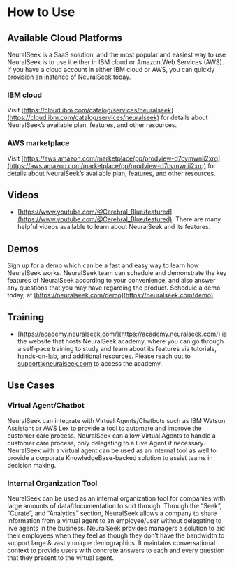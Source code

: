 # How to Use

## Available Cloud Platforms

NeuralSeek is a SaaS solution, and the most popular and easiest way to use NeuralSeek is to use it either in IBM cloud or Amazon Web Services (AWS). If you have a cloud account in either IBM cloud or AWS, you can quickly provision an instance of NeuralSeek today.

### IBM cloud

Visit [https://cloud.ibm.com/catalog/services/neuralseek](https://cloud.ibm.com/catalog/services/neuralseek) for details about NeuralSeek’s available plan, features, and other resources.

### AWS marketplace

Visit [https://aws.amazon.com/marketplace/pp/prodview-d7cymwnii2xrq](https://aws.amazon.com/marketplace/pp/prodview-d7cymwnii2xrq) for details about NeuralSeek’s available plan, features, and other resources.

## Videos

- [https://www.youtube.com/@Cerebral_Blue/featured](https://www.youtube.com/@Cerebral_Blue/featured): There are many helpful videos available to learn about NeuralSeek and its features.

## Demos

Sign up for a demo which can be a fast and easy way to learn how NeuralSeek works. NeuralSeek team can schedule and demonstrate the key features of NeuralSeek according to your convenience, and also answer any questions that you may have regarding the product. Schedule a demo today, at [https://neuralseek.com/demo](https://neuralseek.com/demo).

## Training

- [https://academy.neuralseek.com/](https://academy.neuralseek.com/) is the website that hosts NeuralSeek academy, where you can go through a self-pace training to study and learn about its features via tutorials, hands-on-lab, and additional resources. Please reach out to [support@neuralseek.com](mailto:support@neuralseek.com) to access the academy.

## Use Cases

### Virtual Agent/Chatbot

NeuralSeek can integrate with Virtual Agents/Chatbots such as IBM Watson Assistant or AWS Lex to provide a tool to automate and improve the customer care process. NeuralSeek can allow Virtual Agents to handle a customer care process, only delegating to a Live Agent if necessary. NeuralSeek with a virtual agent can be used as an internal tool as well to provide a corporate KnowledgeBase-backed solution to assist teams in decision making.

### Internal Organization Tool

NeuralSeek can be used as an internal organization tool for companies with large amounts of data/documentation to sort through. Through the “Seek”, “Curate”, and “Analytics” section, NeuralSeek allows a company to share information from a virtual agent to an employee/user without delegating to live agents in the business. NeuralSeek provides managers a solution to aid their employees when they feel as though they don’t have the bandwidth to support large & vastly unique demographics. It maintains conversational context to provide users with concrete answers to each and every question that they present to the virtual agent.
